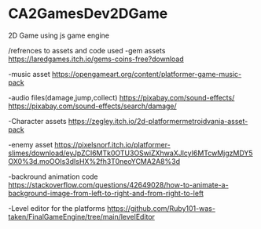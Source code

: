 # CA2GamesDev2DGame
 2D Game using js game engine

 /refrences to assets and code used
 -gem assets
 https://laredgames.itch.io/gems-coins-free?download

 -music asset
 https://opengameart.org/content/platformer-game-music-pack

 -audio files(damage,jump,collect)
 https://pixabay.com/sound-effects/
 https://pixabay.com/sound-effects/search/damage/

 -Character assets
 https://zegley.itch.io/2d-platformermetroidvania-asset-pack

 -enemy asset
 https://pixelsnorf.itch.io/platformer-slimes/download/eyJpZCI6MTk0OTU3OSwiZXhwaXJlcyI6MTcwMjgzMDY5OX0%3d.moOOIs3dIsHX%2fh3T0neoYCMA2A8%3d

 -backround animation code 
 https://stackoverflow.com/questions/42649028/how-to-animate-a-background-image-from-left-to-right-and-from-right-to-left

 -Level editor for the platforms
 https://github.com/Ruby101-was-taken/FinalGameEngine/tree/main/levelEditor

